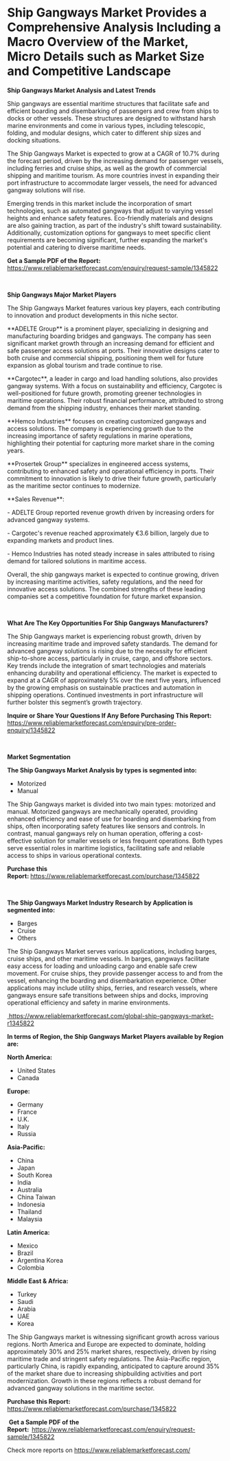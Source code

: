 <p><h1>Ship Gangways Market Provides a Comprehensive Analysis Including a Macro Overview of the Market, Micro Details such as Market Size and Competitive Landscape</h1></p><p><strong>Ship Gangways Market Analysis and Latest Trends</strong></p>
<p><p>Ship gangways are essential maritime structures that facilitate safe and efficient boarding and disembarking of passengers and crew from ships to docks or other vessels. These structures are designed to withstand harsh marine environments and come in various types, including telescopic, folding, and modular designs, which cater to different ship sizes and docking situations.</p><p>The Ship Gangways Market is expected to grow at a CAGR of 10.7% during the forecast period, driven by the increasing demand for passenger vessels, including ferries and cruise ships, as well as the growth of commercial shipping and maritime tourism. As more countries invest in expanding their port infrastructure to accommodate larger vessels, the need for advanced gangway solutions will rise.</p><p>Emerging trends in this market include the incorporation of smart technologies, such as automated gangways that adjust to varying vessel heights and enhance safety features. Eco-friendly materials and designs are also gaining traction, as part of the industry's shift toward sustainability. Additionally, customization options for gangways to meet specific client requirements are becoming significant, further expanding the market's potential and catering to diverse maritime needs.</p></p>
<p><strong>Get a Sample PDF of the Report:&nbsp;</strong> <a href="https://www.reliablemarketforecast.com/enquiry/request-sample/1345822?utm_campaign=2808&utm_medium=2&utm_source=Github&utm_content=ia&utm_term=09042025&utm_id=ship-gangways">https://www.reliablemarketforecast.com/enquiry/request-sample/1345822</a></p>
<p>&nbsp;</p>
<p><strong>Ship Gangways Major Market Players</strong></p>
<p><p>The Ship Gangways Market features various key players, each contributing to innovation and product developments in this niche sector. </p><p>**ADELTE Group** is a prominent player, specializing in designing and manufacturing boarding bridges and gangways. The company has seen significant market growth through an increasing demand for efficient and safe passenger access solutions at ports. Their innovative designs cater to both cruise and commercial shipping, positioning them well for future expansion as global tourism and trade continue to rise.</p><p>**Cargotec**, a leader in cargo and load handling solutions, also provides gangway systems. With a focus on sustainability and efficiency, Cargotec is well-positioned for future growth, promoting greener technologies in maritime operations. Their robust financial performance, attributed to strong demand from the shipping industry, enhances their market standing.</p><p>**Hemco Industries** focuses on creating customized gangways and access solutions. The company is experiencing growth due to the increasing importance of safety regulations in marine operations, highlighting their potential for capturing more market share in the coming years. </p><p>**Prosertek Group** specializes in engineered access systems, contributing to enhanced safety and operational efficiency in ports. Their commitment to innovation is likely to drive their future growth, particularly as the maritime sector continues to modernize.</p><p>**Sales Revenue**: </p><p>- ADELTE Group reported revenue growth driven by increasing orders for advanced gangway systems.</p><p>- Cargotec's revenue reached approximately €3.6 billion, largely due to expanding markets and product lines.</p><p>- Hemco Industries has noted steady increase in sales attributed to rising demand for tailored solutions in maritime access.</p><p>Overall, the ship gangways market is expected to continue growing, driven by increasing maritime activities, safety regulations, and the need for innovative access solutions. The combined strengths of these leading companies set a competitive foundation for future market expansion.</p></p>
<p>&nbsp;</p>
<p><strong>What Are The Key Opportunities For Ship Gangways Manufacturers?</strong></p>
<p><p>The Ship Gangways market is experiencing robust growth, driven by increasing maritime trade and improved safety standards. The demand for advanced gangway solutions is rising due to the necessity for efficient ship-to-shore access, particularly in cruise, cargo, and offshore sectors. Key trends include the integration of smart technologies and materials enhancing durability and operational efficiency. The market is expected to expand at a CAGR of approximately 5% over the next five years, influenced by the growing emphasis on sustainable practices and automation in shipping operations. Continued investments in port infrastructure will further bolster this segment’s growth trajectory.</p></p>
<p><strong>Inquire or Share Your Questions If Any Before Purchasing This Report:</strong> <a href="https://www.reliablemarketforecast.com/enquiry/pre-order-enquiry/1345822?utm_campaign=2808&utm_medium=2&utm_source=Github&utm_content=ia&utm_term=09042025&utm_id=ship-gangways">https://www.reliablemarketforecast.com/enquiry/pre-order-enquiry/1345822</a></p>
<p>&nbsp;</p>
<p><strong>Market Segmentation</strong></p>
<p><strong>The Ship Gangways Market Analysis by types is segmented into:</strong></p>
<p><ul><li>Motorized</li><li>Manual</li></ul></p>
<p><p>The Ship Gangways market is divided into two main types: motorized and manual. Motorized gangways are mechanically operated, providing enhanced efficiency and ease of use for boarding and disembarking from ships, often incorporating safety features like sensors and controls. In contrast, manual gangways rely on human operation, offering a cost-effective solution for smaller vessels or less frequent operations. Both types serve essential roles in maritime logistics, facilitating safe and reliable access to ships in various operational contexts.</p></p>
<p><strong>Purchase this Report:&nbsp;</strong><a href="https://www.reliablemarketforecast.com/purchase/1345822?utm_campaign=2808&utm_medium=2&utm_source=Github&utm_content=ia&utm_term=09042025&utm_id=ship-gangways">https://www.reliablemarketforecast.com/purchase/1345822</a></p>
<p>&nbsp;</p>
<p><strong>The Ship Gangways Market Industry Research by Application is segmented into:</strong></p>
<p><ul><li>Barges</li><li>Cruise</li><li>Others</li></ul></p>
<p><p>The Ship Gangways Market serves various applications, including barges, cruise ships, and other maritime vessels. In barges, gangways facilitate easy access for loading and unloading cargo and enable safe crew movement. For cruise ships, they provide passenger access to and from the vessel, enhancing the boarding and disembarkation experience. Other applications may include utility ships, ferries, and research vessels, where gangways ensure safe transitions between ships and docks, improving operational efficiency and safety in marine environments.</p></p>
<p><a href="https://www.reliablemarketforecast.com/global-ship-gangways-market-r1345822?utm_campaign=2808&utm_medium=2&utm_source=Github&utm_content=ia&utm_term=09042025&utm_id=ship-gangways">&nbsp;https://www.reliablemarketforecast.com/global-ship-gangways-market-r1345822</a></p>
<p><strong>In terms of Region, the Ship Gangways Market Players available by Region are:</strong></p>
<p>
    <p> <strong> North America: </strong>
        <ul>
            <li>United States</li>
            <li>Canada</li>
        </ul>
        </p> 
    <p> <strong> Europe: </strong>
        <ul>
            <li>Germany</li>
            <li>France</li>
            <li>U.K.</li>
            <li>Italy</li>
            <li>Russia</li>
        </ul>
        </p> 
    <p> <strong> Asia-Pacific: </strong>
        <ul>
            <li>China</li>
            <li>Japan</li>
            <li>South Korea</li>
            <li>India</li>
            <li>Australia</li>
            <li>China Taiwan</li>
            <li>Indonesia</li>
            <li>Thailand</li>
            <li>Malaysia</li>
        </ul>
        </p> 
    <p> <strong> Latin America: </strong>
        <ul>
            <li>Mexico</li>
            <li>Brazil</li>
            <li>Argentina Korea</li>
            <li>Colombia</li>
        </ul>
        </p> 
    <p> <strong> Middle East & Africa: </strong>
        <ul>
            <li>Turkey</li>
            <li>Saudi</li>
            <li>Arabia</li>
            <li>UAE</li>
            <li>Korea</li>
        </ul>
    </p>
    </p>
<p><p>The Ship Gangways market is witnessing significant growth across various regions. North America and Europe are expected to dominate, holding approximately 30% and 25% market shares, respectively, driven by rising maritime trade and stringent safety regulations. The Asia-Pacific region, particularly China, is rapidly expanding, anticipated to capture around 35% of the market share due to increasing shipbuilding activities and port modernization. Growth in these regions reflects a robust demand for advanced gangway solutions in the maritime sector.</p></p>
<p><strong>Purchase this Report: </strong><a href="https://www.reliablemarketforecast.com/purchase/1345822?utm_campaign=2808&utm_medium=2&utm_source=Github&utm_content=ia&utm_term=09042025&utm_id=ship-gangways">https://www.reliablemarketforecast.com/purchase/1345822</a></p>
<p>&nbsp;<strong>Get a Sample PDF of the Report:&nbsp;&nbsp;</strong><a href="https://www.reliablemarketforecast.com/enquiry/request-sample/1345822?utm_campaign=2808&utm_medium=2&utm_source=Github&utm_content=ia&utm_term=09042025&utm_id=ship-gangways">https://www.reliablemarketforecast.com/enquiry/request-sample/1345822</a></p>
<p><strong></strong></p>
<p>Check more reports on <a href="https://www.reliablemarketforecast.com/?utm_campaign=2808&utm_medium=2&utm_source=Github&utm_content=ia&utm_term=09042025&utm_id=ship-gangways">https://www.reliablemarketforecast.com/</a></p>
